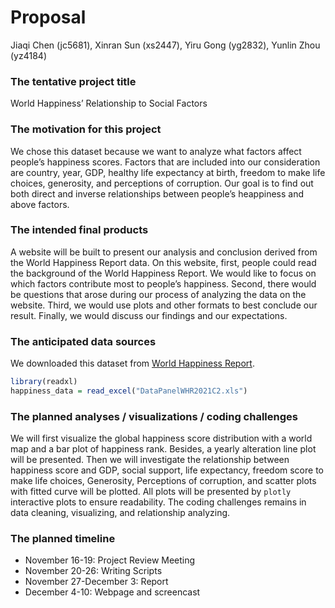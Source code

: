 Proposal
================

Jiaqi Chen (jc5681), Xinran Sun (xs2447), Yiru Gong (yg2832), Yunlin
Zhou (yz4184)

### The tentative project title

World Happiness’ Relationship to Social Factors

### The motivation for this project

We chose this dataset because we want to analyze what factors affect
people’s happiness scores. Factors that are included into our
consideration are country, year, GDP, healthy life expectancy at birth,
freedom to make life choices, generosity, and perceptions of corruption.
Our goal is to find out both direct and inverse relationships between
people’s heappiness and above factors.

### The intended final products

A website will be built to present our analysis and conclusion derived
from the World Happiness Report data. On this website, first, people
could read the background of the World Happiness Report. We would like
to focus on which factors contribute most to people’s happiness. Second,
there would be questions that arose during our process of analyzing the
data on the website. Third, we would use plots and other formats to best
conclude our result. Finally, we would discuss our findings and our
expectations.

### The anticipated data sources

We downloaded this dataset from [World Happiness
Report](https://worldhappiness.report/ed/2021/#appendices-and-data).

``` r
library(readxl)
happiness_data = read_excel("DataPanelWHR2021C2.xls")
```

### The planned analyses / visualizations / coding challenges

We will first visualize the global happiness score distribution with a
world map and a bar plot of happiness rank. Besides, a yearly alteration
line plot will be presented. Then we will investigate the relationship
between happiness score and GDP, social support, life expectancy,
freedom score to make life choices, Generosity, Perceptions of
corruption, and scatter plots with fitted curve will be plotted. All
plots will be presented by `plotly` interactive plots to ensure
readability. The coding challenges remains in data cleaning,
visualizing, and relationship analyzing.

### The planned timeline

-   November 16-19: Project Review Meeting
-   November 20-26: Writing Scripts
-   November 27-December 3: Report
-   December 4-10: Webpage and screencast

